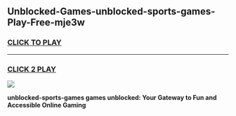 
## Unblocked-Games-unblocked-sports-games-Play-Free-mje3w
<h3>
<a href="https://premium76.site?title=unblocked-sports-games&ref=20M">CLICK TO PLAY</a></h3>
<hr>

<h3>
<a href="https://premium76.site?title=unblocked-sports-games&ref=20M">CLICK 2 PLAY</a>
  
</h3>

<a href="https://premium76.site?title=unblocked-sports-games&ref=19M"><img src="https://clearcache.store/games.png"></a>


**unblocked-sports-games games unblocked: Your Gateway to Fun and Accessible Online Gaming**
